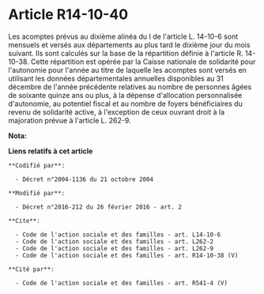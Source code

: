 # Article R14-10-40

Les acomptes prévus au dixième alinéa du I de l'article L. 14-10-6 sont mensuels et versés aux départements au plus tard le
dixième jour du mois suivant. Ils sont calculés sur la base de la répartition définie à l'article R. 14-10-38. Cette
répartition est opérée par la Caisse nationale de solidarité pour l'autonomie pour l'année au titre de laquelle les acomptes
sont versés en utilisant les données départementales annuelles disponibles au 31 décembre de l'année précédente relatives au
nombre de personnes âgées de soixante quinze ans ou plus, à la dépense d'allocation personnalisée d'autonomie, au potentiel
fiscal et au nombre de foyers bénéficiaires du revenu de solidarité active, à l'exception de ceux ouvrant droit à la
majoration prévue à l'article L. 262-9.

**Nota:**



**Liens relatifs à cet article**

	**Codifié par**:

	  - Décret n°2004-1136 du 21 octobre 2004

	**Modifié par**:

	  - Décret n°2016-212 du 26 février 2016 - art. 2

	**Cite**:

	  - Code de l'action sociale et des familles - art. L14-10-6
	  - Code de l'action sociale et des familles - art. L262-2
	  - Code de l'action sociale et des familles - art. L262-9
	  - Code de l'action sociale et des familles - art. R14-10-38 (V)

	**Cité par**:

	  - Code de l'action sociale et des familles - art. R541-4 (V)
